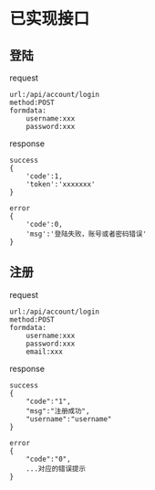 # 已实现接口
## 登陆
request
```
url:/api/account/login
method:POST
formdata:
    username:xxx
    password:xxx
```

response
```
success
{
    'code':1,
    'token':'xxxxxxx'
}

error
{
    'code':0,
    'msg':'登陆失败，账号或者密码错误'
}
```

## 注册
request
```
url:/api/account/login
method:POST
formdata:
    username:xxx
    password:xxx
    email:xxx
```
response
```
success
{
    "code":"1",
    "msg":"注册成功",
    "username":"username"
}

error
{
    "code":"0",
    ...对应的错误提示
}

```